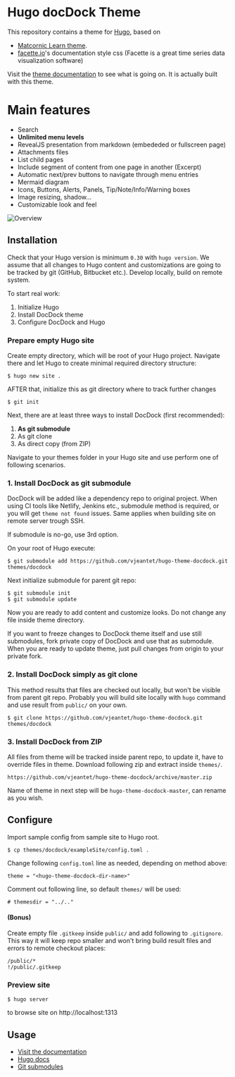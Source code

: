 # Hugo docDock Theme

This repository contains a theme for [Hugo](https://gohugo.io/), based on 

* [Matcornic Learn theme](https://github.com/matcornic/hugo-theme-learn/).
* [facette.io](https://facette.io/)'s documentation style css (Facette is a great time series data visualization software)

Visit the [theme documentation](http://docdock.netlify.com/) to see what is going on. It is actually built with this theme.

# Main features

- Search
- **Unlimited menu levels**
- RevealJS presentation from markdown (embededed or fullscreen page)
- Attachments files
- List child pages
- Include segment of content from one page in another (Excerpt)
- Automatic next/prev buttons to navigate through menu entries
- Mermaid diagram
- Icons, Buttons, Alerts, Panels, Tip/Note/Info/Warning boxes
- Image resizing, shadow...
- Customizable look and feel


![Overview](https://github.com/vjeantet/hugo-theme-docdock/raw/master/images/tn.png)

## Installation

Check that your Hugo version is minimum `0.30` with `hugo version`. We assume that all changes to Hugo content and customizations are going to be tracked by git (GitHub, Bitbucket etc.). Develop locally, build on remote system.

To start real work:

1. Initialize Hugo
2. Install DocDock theme
3. Configure DocDock and Hugo

### Prepare empty Hugo site

Create empty directory, which will be root of your Hugo project. Navigate there and let Hugo to create minimal required directory structure:
```
$ hugo new site .
```
AFTER that, initialize this as git directory where to track further changes
```
$ git init
```

Next, there are at least three ways to install DocDock (first recommended):

1. **As git submodule**
2. As git clone
3. As direct copy (from ZIP)

Navigate to your themes folder in your Hugo site and use perform one of following scenarios.

### 1. Install DocDock as git submodule
DocDock will be added like a dependency repo to original project. When using CI tools like Netlify, Jenkins etc., submodule method is required, or you will get `theme not found` issues. Same applies when building site on remote server trough SSH.

If submodule is no-go, use 3rd option.

On your root of Hugo execute:

```
$ git submodule add https://github.com/vjeantet/hugo-theme-docdock.git themes/docdock
```
Next initialize submodule for parent git repo:

```
$ git submodule init
$ git submodule update
```

Now you are ready to add content and customize looks. Do not change any file inside theme directory.

If you want to freeze changes to DocDock theme itself and use still submodules, fork private copy of DocDock and use that as submodule. When you are ready to update theme, just pull changes from origin to your private fork.

### 2. Install DocDock simply as git clone
This method results that files are checked out locally, but won't be visible from parent git repo. Probably you will build site locally with `hugo` command and use result from `public/` on your own.

```
$ git clone https://github.com/vjeantet/hugo-theme-docdock.git themes/docdock
```


### 3. Install DocDock from ZIP

All files from theme will be tracked inside parent repo, to update it, have to override files in theme. Download following zip and extract inside `themes/`.

```
https://github.com/vjeantet/hugo-theme-docdock/archive/master.zip
```
Name of theme in next step will be `hugo-theme-docdock-master`, can rename as you wish.

## Configure

Import sample config from sample site to Hugo root.

```
$ cp themes/docdock/exampleSite/config.toml .
```

Change following `config.toml` line as needed, depending on method above:
```
theme = "<hugo-theme-docdock-dir-name>"
```
Comment out following line, so default `themes/` will be used:

```
# themesdir = "../.."
```

#### (Bonus)
Create empty file `.gitkeep` inside `public/` and add following to `.gitignore`.  This way it will keep repo smaller and won't bring build result files and errors to remote checkout places:
```
/public/*
!/public/.gitkeep
```

### Preview site
```
$ hugo server
```
to browse site on http://localhost:1313

## Usage

- [Visit the documentation](http://docdock.netlify.com/)
- [Hugo docs](https://gohugo.io/getting-started/configuration/)
- [Git submodules](https://git-scm.com/docs/git-submodule)
